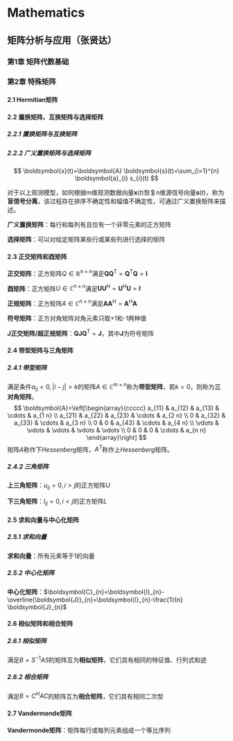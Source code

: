 # Mathematics

## 矩阵分析与应用（张贤达）

### 第1章 矩阵代数基础

### 第2章 特殊矩阵

#### 2.1 Hermitian矩阵

#### 2.2 置换矩阵、互换矩阵与选择矩阵

##### 2.2.1 置换矩阵与互换矩阵

##### 2.2.2 广义置换矩阵与选择矩阵

$$
\boldsymbol{x}(t)=\boldsymbol{A} \boldsymbol{s}(t)=\sum_{i=1}^{n} \boldsymbol{a}_{i} s_{i}(t)
$$

对于以上观测模型，如何根据m维观测数据向量$\boldsymbol{x}(t)$恢复n维源信号向量$\boldsymbol{s}(t)$，称为**盲信号分离**，该过程存在排序不确定性和幅值不确定性，可通过广义置换矩阵来描述。

**广义置换矩阵**：每行和每列有且仅有一个非零元素的正方矩阵

**选择矩阵**：可以对给定矩阵某些行或某些列进行选择的矩阵

#### 2.3 正交矩阵和酉矩阵

**正交矩阵**：正方矩阵$Q \in \mathbb{R}^{n \times n}$满足$\boldsymbol{Q} \boldsymbol{Q}^{\mathrm{T}}=\boldsymbol{Q}^{\mathrm{T}} \boldsymbol{Q}=\boldsymbol{I}$

**酉矩阵**：正方矩阵$U \in \mathbb{C}^{n \times n}$满足$\boldsymbol{U} \boldsymbol{U}^{\mathrm{H}}=\boldsymbol{U}^{\mathrm{H}} \boldsymbol{U}=\boldsymbol{I}$

**正规矩阵**：正方矩阵$A \in \mathbb{C}^{n \times n}$满足$\boldsymbol{A} \boldsymbol{A}^{\mathrm{H}}=\boldsymbol{A}^{\mathrm{H}} \boldsymbol{A}$

**符号矩阵**：正方对角矩阵对角元素只取+1和-1两种值

**$\boldsymbol{J}$正交矩阵/超正规矩阵**：$\boldsymbol{Q} \boldsymbol{J} \boldsymbol{Q}^{\mathrm{T}}=\boldsymbol{J}$，其中$\boldsymbol{J}$为符号矩阵

#### 2.4 带型矩阵与三角矩阵

##### 2.4.1 带型矩阵

满足条件$a_{i j}=0,|i-j|>k$的矩阵$A \in \mathbb{C}^{m \times n}$称为**带型矩阵**，若$k=0$，则称为**三对角矩阵**。
$$
\boldsymbol{A}=\left[\begin{array}{ccccc}
a_{11} & a_{12} & a_{13} & \cdots & a_{1 n} \\
a_{21} & a_{22} & a_{23} & \cdots & a_{2 n} \\
0 & a_{32} & a_{33} & \cdots & a_{3 n} \\
0 & 0 & a_{43} & \cdots & a_{4 n} \\
\vdots & \vdots & \vdots & \vdots & \vdots \\
0 & 0 & 0 & \cdots & a_{n n}
\end{array}\right]
$$
矩阵$A$称作下$Hessenberg$矩阵，$A^T$称作上$Hessenberg$矩阵。

##### 2.4.2 三角矩阵

**上三角矩阵**：$u_{i j}=0,i>j$的正方矩阵$U$

**下三角矩阵**：$l_{i j}=0,i<j$的正方矩阵$L$

#### 2.5 求和向量与中心化矩阵

##### 2.5.1 求和向量

**求和向量**：所有元素等于1的向量

##### 2.5.2 中心化矩阵

**中心化矩阵**：$\boldsymbol{C}_{n}=\boldsymbol{I}_{n}-\overline{\boldsymbol{J}}_{n}=\boldsymbol{I}_{n}-\frac{1}{n} \boldsymbol{J}_{n}$

#### 2.6 相似矩阵和相合矩阵

##### 2.6.1 相似矩阵

满足$B=S^{-1} A S$的矩阵互为**相似矩阵**，它们具有相同的特征值、行列式和迹

##### 2.6.2 相合矩阵

满足$B=C^{H} A C$的矩阵互为**相合矩阵**，它们具有相同二次型

#### 2.7 Vandermonde矩阵

**Vandermonde矩阵**：矩阵每行或每列元素组成一个等比序列

